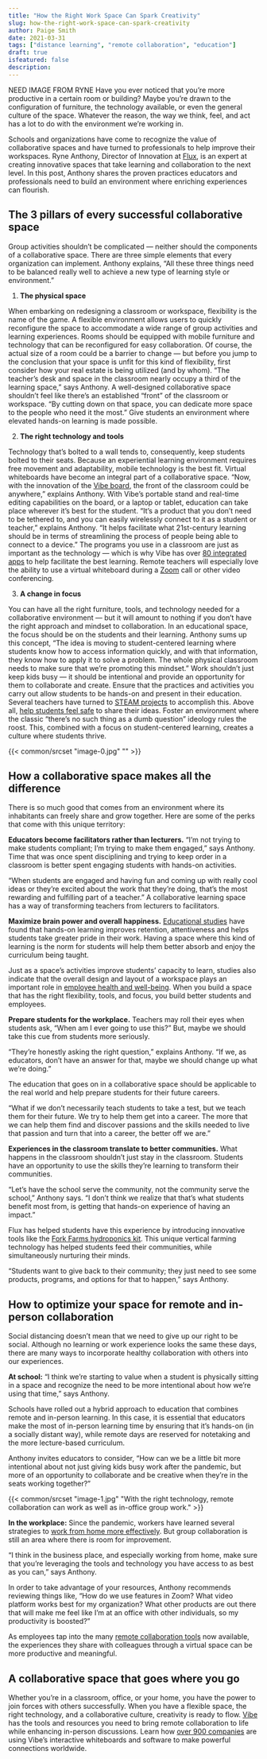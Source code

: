 ```yaml
---
title: "How the Right Work Space Can Spark Creativity"
slug: how-the-right-work-space-can-spark-creativity
author: Paige Smith
date: 2021-03-31
tags: ["distance learning", "remote collaboration", "education"]
draft: true
isfeatured: false
description: 
---
```


NEED IMAGE FROM RYNE
Have you ever noticed that you’re more productive in a certain room or building? Maybe you’re drawn to the configuration of furniture, the technology available, or even the general culture of the space. Whatever the reason, the way we think, feel, and act has a lot to do with the environment we’re working in.

Schools and organizations have come to recognize the value of collaborative spaces and have turned to professionals to help improve their workspaces. Ryne Anthony, Director of Innovation at [Flux](https://fluxspace.io/), is an expert at creating innovative spaces that take learning and collaboration to the next level. In this post, Anthony shares the proven practices educators and professionals need to build an environment where enriching experiences can flourish.

## The 3 pillars of every successful collaborative space

Group activities shouldn’t be complicated — neither should the components of a collaborative space. There are three simple elements that every organization can implement. Anthony explains, “All these three things need to be balanced really well to achieve a new type of learning style or environment.”


1. **The physical space**

When embarking on redesigning a classroom or workspace, flexibility is the name of the game. A flexible environment allows users to quickly reconfigure the space to accommodate a wide range of group activities and learning experiences. Rooms should be equipped with mobile furniture and technology that can be reconfigured for easy collaboration.
Of course, the actual size of a room could be a barrier to change — but before you jump to the conclusion that your space is unfit for this kind of flexibility, first consider how your real estate is being utilized (and by whom). 
“The teacher’s desk and space in the classroom nearly occupy a third of the learning space,” says Anthony. A well-designed collaborative space shouldn’t feel like there’s an established “front” of the classroom or workspace. “By cutting down on that space, you can dedicate more space to the people who need it the most.” Give students an environment where elevated hands-on learning is made possible.

2. **The right technology and tools**

Technology that’s bolted to a wall tends to, consequently, keep students bolted to their seats. Because an experiential learning environment requires free movement and adaptability, mobile technology is the best fit. Virtual whiteboards have become an integral part of a collaborative space. 
“Now, with the innovation of the [Vibe board](https://vibe.us/hardware/), the front of the classroom could be anywhere,” explains Anthony. With Vibe’s portable stand and real-time editing capabilities on the board, or a laptop or tablet, education can take place wherever it’s best for the student. 
“It’s a product that you don’t need to be tethered to, and you can easily wirelessly connect to it as a student or teacher,” explains Anthony. “It helps facilitate what 21st-century learning should be in terms of streamlining the process of people being able to connect to a device.”
The programs you use in a classroom are just as important as the technology — which is why Vibe has over [80 integrated apps](https://vibe.us/android-app-store/) to help facilitate the best learning. Remote teachers will especially love the ability to use a virtual whiteboard during a [Zoom](https://zoom.us/) call or other video conferencing. 

3. **A change in focus**

You can have all the right furniture, tools, and technology needed for a collaborative environment — but it will amount to nothing if you don’t have the right approach and mindset to collaboration. In an educational space, the focus should be on the students and their learning. 
Anthony sums up this concept, “The idea is moving to student-centered learning where students know how to access information quickly, and with that information, they know how to apply it to solve a problem. The whole physical classroom needs to make sure that we’re promoting this mindset.”
Work shouldn’t just keep kids busy — it should be intentional and provide an opportunity for them to collaborate and create. Ensure that the practices and activities you carry out allow students to be hands-on and present in their education. Several teachers have turned to [STEAM projects](https://fluxspace.io/fluxosc/) to accomplish this. 
Above all, [help students feel safe](https://wabisabilearning.com/blogs/inquiry/create-safe-learning-environments) to share their ideas. Foster an environment where the classic “there’s no such thing as a dumb question” ideology rules the roost. This, combined with a focus on student-centered learning, creates a culture where students thrive.

{{< common/srcset "image-0.jpg" "" >}}

## How a collaborative space makes all the difference

There is so much good that comes from an environment where its inhabitants can freely share and grow together. Here are some of the perks that come with this unique territory:
 
**Educators become facilitators rather than lecturers.**
“I’m not trying to make students compliant; I’m trying to make them engaged,” says Anthony. Time that was once spent disciplining and trying to keep order in a classroom is better spent engaging students with hands-on activities.

“When students are engaged and having fun and coming up with really cool ideas or they’re excited about the work that they’re doing, that’s the most rewarding and fulfilling part of a teacher.” A collaborative learning space has a way of transforming teachers from lecturers to facilitators.

**Maximize brain power and overall happiness.**
[Educational studies](https://www.byf.org/news-item/is-hands-on-learning-better/) have found that hands-on learning improves retention, attentiveness and helps students take greater pride in their work. Having a space where this kind of learning is the norm for students will help them better absorb and enjoy the curriculum being taught.

Just as a space’s activities improve students’ capacity to learn, studies also indicate that the overall design and layout of a workspace plays an important role in [employee health and well-being](https://www.forbes.com/sites/alankohll/2019/01/24/how-your-office-space-impacts-employee-wellbeing/?sh=3f6cab9664f3). When you build a space that has the right flexibility, tools, and focus, you build better students and employees.
 
**Prepare students for the workplace.**
Teachers may roll their eyes when students ask, “When am I ever going to use this?” But, maybe we should take this cue from students more seriously.

“They’re honestly asking the right question,” explains Anthony. “If we, as educators, don’t have an answer for that, maybe we should change up what we’re doing.”

The education that goes on in a collaborative space should be applicable to the real world and help prepare students for their future careers.

“What if we don’t necessarily teach students to take a test, but we teach them for their future. We try to help them get into a career. The more that we can help them find and discover passions and the skills needed to live that passion and turn that into a career, the better off we are.”

**Experiences in the classroom translate to better communities.**
What happens in the classroom shouldn’t just stay in the classroom. Students have an opportunity to use the skills they’re learning to transform their communities.

“Let’s have the school serve the community, not the community serve the school,” Anthony says. “I don’t think we realize that that’s what students benefit most from, is getting that hands-on experience of having an impact.”

Flux has helped students have this experience by introducing innovative tools like the [Fork Farms hydroponics kit](https://fluxspace.io/partners2/forkfarms/). This unique vertical farming technology has helped students feed their communities, while simultaneously nurturing their minds.

“Students want to give back to their community; they just need to see some products, programs, and options for that to happen,” says Anthony. 

## How to optimize your space for remote and in-person collaboration

Social distancing doesn’t mean that we need to give up our right to be social. Although no learning or work experience looks the same these days, there are many ways to incorporate healthy collaboration with others into our experiences.
 
**At school:**
“I think we’re starting to value when a student is physically sitting in a space and recognize the need to be more intentional about how we’re using that time,” says Anthony.

Schools have rolled out a hybrid approach to education that combines remote and in-person learning. In this case, it is essential that educators make the most of in-person learning time by ensuring that it’s hands-on (in a socially distant way), while remote days are reserved for notetaking and the more lecture-based curriculum.

Anthony invites educators to consider, “How can we be a little bit more intentional about not just giving kids busy work after the pandemic, but more of an opportunity to collaborate and be creative when they’re in the seats working together?”


{{< common/srcset "image-1.jpg" "With the right technology, remote collaboration can work as well as in-office group work." >}}


**In the workplace:**
Since the pandemic, workers have learned several strategies to [work from home more effectively](https://www.nytimes.com/2020/06/21/business/work-home-coronavirus.html). But group collaboration is still an area where there is room for improvement.

“I think in the business place, and especially working from home, make sure that you’re leveraging the tools and technology you have access to as best as you can,” says Anthony.

In order to take advantage of your resources, Anthony recommends reviewing things like, “How do we use features in Zoom? What video platform works best for my organization? What other products are out there that will make me feel like I’m at an office with other individuals, so my productivity is boosted?”

As employees tap into the many [remote collaboration tools](https://vibe.us/blog/remote-collaboration-tools-for-your-business-needs/) now available, the experiences they share with colleagues through a virtual space can be more productive and meaningful.

## A collaborative space that goes where you go

Whether you’re in a classroom, office, or your home, you have the power to join forces with others successfully. When you have a flexible space, the right technology, and a collaborative culture, creativity is ready to flow. [Vibe](https://vibe.us/) has the tools and resources you need to bring remote collaboration to life while enhancing in-person discussions. Learn how [over 900 companies](https://vibe.us/customer/) are using Vibe’s interactive whiteboards and software to make powerful connections worldwide.
